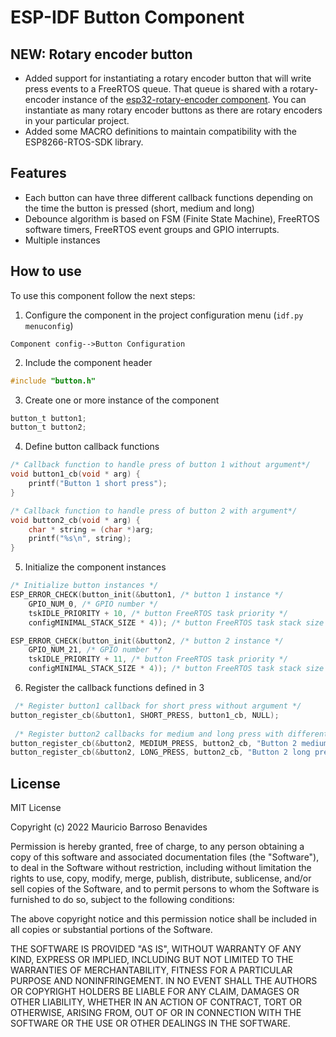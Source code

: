 
# ESP-IDF Button Component


## NEW: Rotary encoder button
- Added support for instantiating a rotary encoder button that will write press events to a FreeRTOS queue. That queue is shared with a rotary-encoder instance of the [esp32-rotary-encoder component](https://github.com/fherrera124/esp32-rotary-encoder). You can instantiate as many rotary encoder buttons as there are rotary encoders in your particular project.
- Added some MACRO definitions to maintain compatibility with the ESP8266-RTOS-SDK library.

## Features
- Each button can have three different callback functions depending on the time the button is pressed (short, medium and long)
- Debounce algorithm is based on FSM (Finite State Machine), FreeRTOS software timers, FreeRTOS event groups and GPIO interrupts.
- Multiple instances

## How to use
To use this component follow the next steps:

1. Configure the component in the project configuration menu (`idf.py menuconfig`)

`
Component config-->Button Configuration
`

2. Include the component header
```c
#include "button.h"
```
3. Create one or more instance of the component
```c
button_t button1;
button_t button2; 
```

4. Define button callback functions
```c
/* Callback function to handle press of button 1 without argument*/
void button1_cb(void * arg) {
    printf("Button 1 short press");
}

/* Callback function to handle press of button 2 with argument*/
void button2_cb(void * arg) {
    char * string = (char *)arg;
    printf("%s\n", string);
}
```

5. Initialize the component instances
```c
/* Initialize button instances */
ESP_ERROR_CHECK(button_init(&button1, /* button 1 instance */
    GPIO_NUM_0, /* GPIO number */
    tskIDLE_PRIORITY + 10, /* button FreeRTOS task priority */
    configMINIMAL_STACK_SIZE * 4)); /* button FreeRTOS task stack size */

ESP_ERROR_CHECK(button_init(&button2, /* button 2 instance */
    GPIO_NUM_21, /* GPIO number */
    tskIDLE_PRIORITY + 11, /* button FreeRTOS task priority */
    configMINIMAL_STACK_SIZE * 4)); /* button FreeRTOS task stack size */
```

6. Register the callback functions defined in 3
```c
 /* Register button1 callback for short press without argument */
button_register_cb(&button1, SHORT_PRESS, button1_cb, NULL);
 
 /* Register button2 callbacks for medium and long press with different arguments */
button_register_cb(&button2, MEDIUM_PRESS, button2_cb, "Button 2 medium press");
button_register_cb(&button2, LONG_PRESS, button2_cb, "Button 2 long press");
```

## License
MIT License

Copyright (c) 2022 Mauricio Barroso Benavides

Permission is hereby granted, free of charge, to any person obtaining a copy
of this software and associated documentation files (the "Software"), to deal
in the Software without restriction, including without limitation the rights
to use, copy, modify, merge, publish, distribute, sublicense, and/or sell
copies of the Software, and to permit persons to whom the Software is
furnished to do so, subject to the following conditions:

The above copyright notice and this permission notice shall be included in all
copies or substantial portions of the Software.

THE SOFTWARE IS PROVIDED "AS IS", WITHOUT WARRANTY OF ANY KIND, EXPRESS OR
IMPLIED, INCLUDING BUT NOT LIMITED TO THE WARRANTIES OF MERCHANTABILITY,
FITNESS FOR A PARTICULAR PURPOSE AND NONINFRINGEMENT. IN NO EVENT SHALL THE
AUTHORS OR COPYRIGHT HOLDERS BE LIABLE FOR ANY CLAIM, DAMAGES OR OTHER
LIABILITY, WHETHER IN AN ACTION OF CONTRACT, TORT OR OTHERWISE, ARISING FROM,
OUT OF OR IN CONNECTION WITH THE SOFTWARE OR THE USE OR OTHER DEALINGS IN THE
SOFTWARE.

